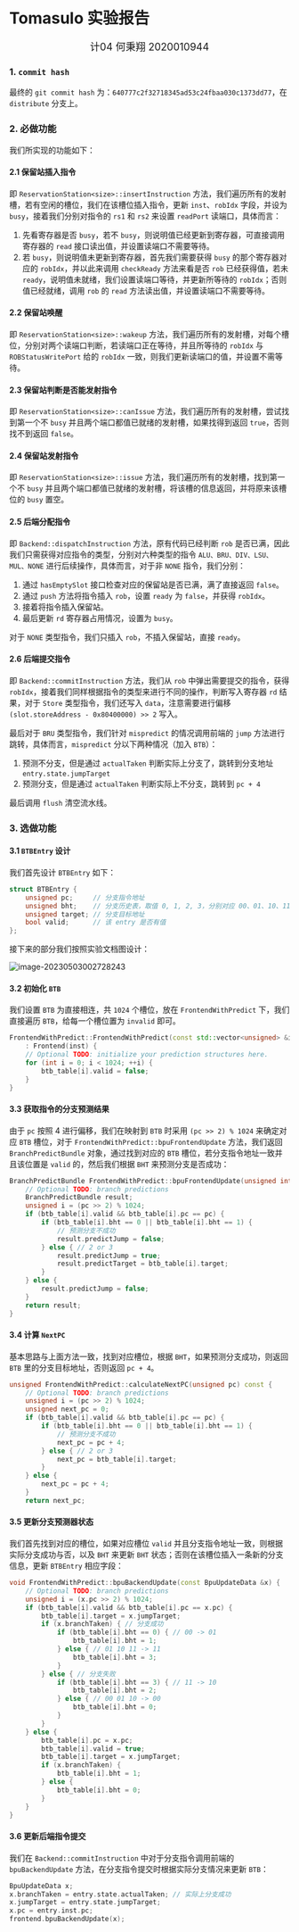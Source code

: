 # Tomasulo 实验报告

<center><font size=4>计04 何秉翔 2020010944</font></center>

### 1. `commit hash`

最终的 `git commit hash` 为：`640777c2f32718345ad53c24fbaa030c1373dd77`，在 `distribute` 分支上。

### 2. 必做功能

我们所实现的功能如下：

#### 2.1 保留站插入指令

即 `ReservationStation<size>::insertInstruction` 方法，我们遍历所有的发射槽，若有空闲的槽位，我们在该槽位插入指令，更新 `inst`、`robIdx` 字段，并设为 `busy`，接着我们分别对指令的 `rs1` 和 `rs2` 来设置 `readPort` 读端口，具体而言：

1. 先看寄存器是否 `busy`，若不 `busy`，则说明值已经更新到寄存器，可直接调用寄存器的 `read` 接口读出值，并设置读端口不需要等待。
2. 若 `busy`，则说明值未更新到寄存器，首先我们需要获得 `busy` 的那个寄存器对应的 `robIdx`，并以此来调用 `checkReady` 方法来看是否 `rob` 已经获得值，若未 `ready`，说明值未就绪，我们设置读端口等待，并更新所等待的 `robIdx`；否则值已经就绪，调用 `rob` 的 `read` 方法读出值，并设置读端口不需要等待。

#### 2.2 保留站唤醒

即 `ReservationStation<size>::wakeup` 方法，我们遍历所有的发射槽，对每个槽位，分别对两个读端口判断，若读端口正在等待，并且所等待的 `robIdx` 与 `ROBStatusWritePort` 给的 `robIdx` 一致，则我们更新读端口的值，并设置不需等待。

#### 2.3 保留站判断是否能发射指令

即 `ReservationStation<size>::canIssue` 方法，我们遍历所有的发射槽，尝试找到第一个不 `busy` 并且两个端口都值已就绪的发射槽，如果找得到返回 `true`，否则找不到返回 `false`。

#### 2.4 保留站发射指令

即 `ReservationStation<size>::issue` 方法，我们遍历所有的发射槽，找到第一个不 `busy` 并且两个端口都值已就绪的发射槽，将该槽的信息返回，并将原来该槽位的 `busy` 置空。

#### 2.5 后端分配指令

即 `Backend::dispatchInstruction` 方法，原有代码已经判断 `rob` 是否已满，因此我们只需获得对应指令的类型，分别对六种类型的指令 `ALU、BRU、DIV、LSU、MUL、NONE` 进行后续操作，具体而言，对于非 `NONE` 指令，我们分别：

1. 通过 `hasEmptySlot` 接口检查对应的保留站是否已满，满了直接返回 `false`。
2. 通过 `push` 方法将指令插入 `rob`，设置 `ready` 为 `false`，并获得 `robIdx`。
3. 接着将指令插入保留站。
4. 最后更新 `rd` 寄存器占用情况，设置为 `busy`。

对于 `NONE` 类型指令，我们只插入 `rob`，不插入保留站，直接 `ready`。

#### 2.6 后端提交指令

即 `Backend::commitInstruction` 方法，我们从 `rob` 中弹出需要提交的指令，获得 `robIdx`，接着我们同样根据指令的类型来进行不同的操作，判断写入寄存器 `rd` 结果，对于 `Store` 类型指令，我们还写入 `data`，注意需要进行偏移 `(slot.storeAddress - 0x80400000) >> 2` 写入。

最后对于 `BRU` 类型指令，我们针对 `mispredict` 的情况调用前端的 `jump` 方法进行跳转，具体而言，`mispredict` 分以下两种情况（加入 `BTB`）：

1. 预测不分支，但是通过 `actualTaken` 判断实际上分支了，跳转到分支地址 `entry.state.jumpTarget`
2. 预测分支，但是通过 `actualTaken` 判断实际上不分支，跳转到 `pc + 4`

最后调用 `flush` 清空流水线。

### 3. 选做功能

#### 3.1 `BTBEntry` 设计

我们首先设计 `BTBEntry` 如下：

```c++
struct BTBEntry {
    unsigned pc;     // 分支指令地址
    unsigned bht;    // 分支历史表，取值 0, 1, 2, 3，分别对应 00、01、10、11，与实验文档语义一致
    unsigned target; // 分支目标地址
    bool valid;      // 该 entry 是否有值
};
```

接下来的部分我们按照实验文档图设计：

![image-20230503002728243](C:\Users\Alexander\AppData\Roaming\Typora\typora-user-images\image-20230503002728243.png)

#### 3.2 初始化 `BTB`

我们设置 `BTB` 为直接相连，共 `1024` 个槽位，放在 `FrontendWithPredict` 下，我们直接遍历 `BTB`，给每一个槽位置为 `invalid` 即可。

```c++
FrontendWithPredict::FrontendWithPredict(const std::vector<unsigned> &inst)
    : Frontend(inst) {
    // Optional TODO: initialize your prediction structures here.
    for (int i = 0; i < 1024; ++i) {
        btb_table[i].valid = false;
    }
}
```

#### 3.3 获取指令的分支预测结果

由于 `pc` 按照 $4$ 进行偏移，我们在映射到 `BTB` 时采用 `(pc >> 2) % 1024` 来确定对应 `BTB` 槽位，对于 `FrontendWithPredict::bpuFrontendUpdate` 方法，我们返回 `BranchPredictBundle` 对象，通过找到对应的 `BTB` 槽位，若分支指令地址一致并且该位置是 `valid` 的，然后我们根据 `BHT` 来预测分支是否成功：

```c++
BranchPredictBundle FrontendWithPredict::bpuFrontendUpdate(unsigned int pc) {
    // Optional TODO: branch predictions
    BranchPredictBundle result;
    unsigned i = (pc >> 2) % 1024;
    if (btb_table[i].valid && btb_table[i].pc == pc) {
        if (btb_table[i].bht == 0 || btb_table[i].bht == 1) {
            // 预测分支不成功
            result.predictJump = false;
        } else { // 2 or 3
            result.predictJump = true;
            result.predictTarget = btb_table[i].target;
        }
    } else {
        result.predictJump = false;
    }
    return result;
}
```

#### 3.4 计算 `NextPC`

基本思路与上面方法一致，找到对应槽位，根据 `BHT`，如果预测分支成功，则返回 `BTB` 里的分支目标地址，否则返回 `pc + 4`。

```c++
unsigned FrontendWithPredict::calculateNextPC(unsigned pc) const {
    // Optional TODO: branch predictions
    unsigned i = (pc >> 2) % 1024;
    unsigned next_pc = 0;
    if (btb_table[i].valid && btb_table[i].pc == pc) {
        if (btb_table[i].bht == 0 || btb_table[i].bht == 1) {
            // 预测分支不成功
            next_pc = pc + 4;
        } else { // 2 or 3
            next_pc = btb_table[i].target;
        }
    } else {
        next_pc = pc + 4;
    }
    return next_pc;
```

#### 3.5 更新分支预测器状态

我们首先找到对应的槽位，如果对应槽位 `valid` 并且分支指令地址一致，则根据实际分支成功与否，以及 `BHT` 来更新 `BHT` 状态；否则在该槽位插入一条新的分支信息，更新 `BTBEntry` 相应字段：

```c++
void FrontendWithPredict::bpuBackendUpdate(const BpuUpdateData &x) {
    // Optional TODO: branch predictions
    unsigned i = (x.pc >> 2) % 1024;
    if (btb_table[i].valid && btb_table[i].pc == x.pc) {
        btb_table[i].target = x.jumpTarget;
        if (x.branchTaken) { // 分支成功
            if (btb_table[i].bht == 0) { // 00 -> 01
                btb_table[i].bht = 1;
            } else { // 01 10 11 -> 11
                btb_table[i].bht = 3;
            }
        } else { // 分支失败
            if (btb_table[i].bht == 3) { // 11 -> 10
                btb_table[i].bht = 2;
            } else { // 00 01 10 -> 00
                btb_table[i].bht = 0;
            }
        }
    } else {
        btb_table[i].pc = x.pc;
        btb_table[i].valid = true;
        btb_table[i].target = x.jumpTarget;
        if (x.branchTaken) {
            btb_table[i].bht = 1;
        } else {
            btb_table[i].bht = 0;
        }
    }
}
```

#### 3.6 更新后端指令提交

我们在 `Backend::commitInstruction` 中对于分支指令调用前端的 `bpuBackendUpdate` 方法，在分支指令提交时根据实际分支情况来更新 `BTB`：

```c++
BpuUpdateData x;
x.branchTaken = entry.state.actualTaken; // 实际上分支成功
x.jumpTarget = entry.state.jumpTarget;
x.pc = entry.inst.pc;
frontend.bpuBackendUpdate(x);
```

